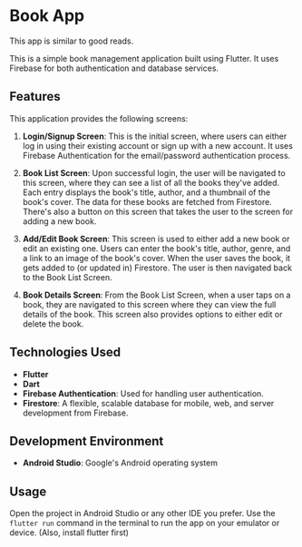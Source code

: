 # Book App

This app is similar to good reads.

This is a simple book management application built using Flutter. It uses Firebase for both authentication and database services.

## Features

This application provides the following screens:

1. **Login/Signup Screen**: This is the initial screen, where users can either log in using their existing account or sign up with a new account. It uses Firebase Authentication for the email/password authentication process.

2. **Book List Screen**: Upon successful login, the user will be navigated to this screen, where they can see a list of all the books they've added. Each entry displays the book's title, author, and a thumbnail of the book's cover. The data for these books are fetched from Firestore. There's also a button on this screen that takes the user to the screen for adding a new book.

3. **Add/Edit Book Screen**: This screen is used to either add a new book or edit an existing one. Users can enter the book's title, author, genre, and a link to an image of the book's cover. When the user saves the book, it gets added to (or updated in) Firestore. The user is then navigated back to the Book List Screen.

4. **Book Details Screen**: From the Book List Screen, when a user taps on a book, they are navigated to this screen where they can view the full details of the book. This screen also provides options to either edit or delete the book.

## Technologies Used

- **Flutter** 
- **Dart** 
- **Firebase Authentication**: Used for handling user authentication.
- **Firestore**: A flexible, scalable database for mobile, web, and server development from Firebase.

## Development Environment

- **Android Studio**: Google's Android operating system

## Usage

Open the project in Android Studio or any other IDE you prefer. Use the `flutter run` command in the terminal to run the app on your emulator or device. (Also, install flutter first)
